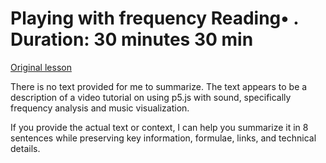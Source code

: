 # Playing with frequency Reading• . Duration: 30 minutes 30 min

[Original lesson](https://www.coursera.org/learn/uol-introduction-to-programming-2/supplement/H6Qu2/playing-with-frequency)

There is no text provided for me to summarize. The text appears to be a description of a video tutorial on using p5.js with sound, specifically frequency analysis and music visualization. 

If you provide the actual text or context, I can help you summarize it in 8 sentences while preserving key information, formulae, links, and technical details.

